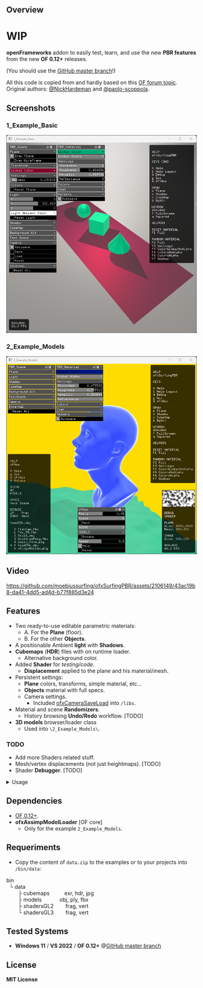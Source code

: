 ## Overview

# WIP 

**openFrameworks** addon to easily test, learn, and use the new **PBR features** from the new **OF 0.12+** releases.  

(You should use the [GitHub master branch](https://github.com/openframeworks/openFrameworks)!)  

All this code is copied from and hardly based on this [OF forum topic](https://forum.openframeworks.cc/t/ofshadow-and-ofshader-issue-on-of-0-12/42600/19 ).  
Original authors: [@NickHardeman](https://github.com/NickHardeman) and [@paolo-scoppola](https://github.com/paolo-scoppola).  

## Screenshots

### 1_Example_Basic
![](1_Example_Basic/Capture.PNG)

### 2_Example_Models
![](2_Example_Models/Capture.PNG)

## Video

https://github.com/moebiussurfing/ofxSurfingPBR/assets/2106149/43ac19b8-da41-4dd5-ad4d-b77f885d3e24

## Features

- Two ready-to-use editable parametric materials:
  - A. For the **Plane** (floor).
  - B. For the other **Objects**.
- A positionable Ambient **light** with **Shadows**.
- **Cubemaps** (**HDR**) files with on runtime loader.
  - Alternative background color.
- Added **Shader** for *testing/code*.
  - **Displacement** applied to the plane and his material/mesh.
- Persistent settings:
  - **Plane** colors, transforms, simple material, etc...
  - **Objects** material with full specs. 
  - Camera settings.
    - Included [ofxCameraSaveLoad](https://github.com/roymacdonald/ofxCameraSaveLoad) into `/libs`.
- Material and scene **Randomizers**.
  - History browsing **Undo/Redo** workflow. [TODO] 
- **3D models** browser/loader class
  - Used into `\2_Example_Models\`.

### TODO
  - Add more Shaders related stuff. 
  - Mesh/vertex displacements (not just heightmaps). [TODO]
  - Shader **Debugger**. [TODO]

<details>
  <summary>Usage</summary>
  <p>

## EXAMPLE

### main.cpp
```.cpp
#include "ofApp.h"
#include "ofMain.h"

int main() {

    ofGLWindowSettings settings;
    settings.setGLVersion(3, 2);

    auto window = ofCreateWindow(settings);

    ofRunApp(window, make_shared<ofApp>());
    ofRunMainLoop();
}
```

### ofApp.h
```.cpp
#pragma once
#include "ofMain.h"

#include "ofxSurfingPBR.h"

#include <functional>
using callback_t = std::function<void()>;

class ofApp : public ofBaseApp {
public:
    void setup();
    void draw();

    ofEasyCam cam;

    ofxSurfingPBR pbr;
    void renderScene();
};
```

### ofApp.cpp
```.cpp
void ofApp::setup() {
    pbr.setup();

    // Pass the local camera
    pbr.setCameraPtr(&cam);

    // Pass the render scene function
    callback_t f = std::bind(&ofApp::renderScene, this);
    pbr.setFunctionRenderScene(f);
}

void ofApp::draw() {
    pbr.draw();

    pbr.drawGui();
}

void ofApp::renderScene()
{
    // Plane floor
    pbr.drawPlane();

    // Other objects
    pbr.beginMaterial();
    {
        ///*   Draw here!   *///
    }
    pbr.endMaterial();
}
```

  </p>
</details>

## Dependencies

* [OF 0.12+](https://github.com/openframeworks/openFrameworks).
* **ofxAssimpModelLoader** [OF core]
    * Only for the example `2_Example_Models`. 

## Requeriments 

* Copy the content of `data.zip` to the examples or to your projects into `/bin/data`:

bin  
$~$ └ data  
$~~~~~~~$ ├ cubemaps $~~~~~~~~$ exr, hdr, jpg  
$~~~~~~~$ ├ models $~~~~~~~~~~$ obj, ply, fbx  
$~~~~~~~$ ├ shadersGL2 $~~~~~~$ frag, vert  
$~~~~~~~$ └ shadersGL3 $~~~~~~$ frag, vert  

## Tested Systems
* **Windows 11** / **VS 2022** / **OF 0.12+** @[GitHub master branch](https://github.com/openframeworks/openFrameworks)

## License
**MIT License**